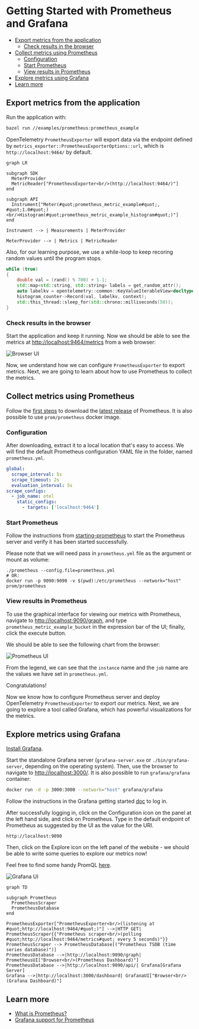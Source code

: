 # Getting Started with Prometheus and Grafana

- [Export metrics from the application](#export-metrics-from-the-application)
  - [Check results in the browser](#check-results-in-the-browser)
- [Collect metrics using Prometheus](#collect-metrics-using-prometheus)
  - [Configuration](#configuration)
  - [Start Prometheus](#start-prometheus)
  - [View results in Prometheus](#view-results-in-prometheus)
- [Explore metrics using Grafana](#explore-metrics-using-grafana)
- [Learn more](#learn-more)

## Export metrics from the application

Run the application with:

```sh
bazel run //examples/prometheus:prometheus_example
```

OpenTelemetry `PrometheusExporter` will export
data via the endpoint defined by
`metrics_exporter::PrometheusExporterOptions::url`,
which is `http://localhost:9464/` by default.

```mermaid
graph LR

subgraph SDK
  MeterProvider
  MetricReader["PrometheusExporter<br/>(http://localhost:9464/)"]
end

subgraph API
  Instrument["Meter(#quot;prometheus_metric_example#quot;, #quot;1.0#quot;)<br/>Histogram(#quot;prometheus_metric_example_histogram#quot;)"]
end

Instrument --> | Measurements | MeterProvider

MeterProvider --> | Metrics | MetricReader
```

Also, for our learning purpose, we use a while-loop to keep recoring random
values until the program stops.

```cpp
while (true)
{
    double val = (rand() % 700) + 1.1;
    std::map<std::string, std::string> labels = get_random_attr();
    auto labelkv = opentelemetry::common::KeyValueIterableView<decltype(labels)>{labels};
    histogram_counter->Record(val, labelkv, context);
    std::this_thread::sleep_for(std::chrono::milliseconds(50));
}
```

### Check results in the browser

Start the application and keep it running. Now we should be able to see the
metrics at [http://localhost:9464/metrics](http://localhost:9464/metrics) from a
web browser:

![Browser UI](https://user-images.githubusercontent.com/71217171/168492500-12bd1c99-33ab-4515-a294-17bc349b5d13.png)

Now, we understand how we can configure `PrometheusExporter` to export metrics.
Next, we are going to learn about how to use Prometheus to collect the metrics.

## Collect metrics using Prometheus

Follow the [first steps](https://prometheus.io/docs/introduction/first_steps/)
to download the [latest release](https://prometheus.io/download/) of Prometheus.
It is also possible to use `prom/prometheus` docker image.

### Configuration

After downloading, extract it to a local location that's easy to
access. We will find the default Prometheus configuration YAML file in the
folder, named `prometheus.yml`.

```yaml
global:
  scrape_interval: 5s
  scrape_timeout: 2s
  evaluation_interval: 5s
scrape_configs:
  - job_name: otel
    static_configs:
      - targets: ['localhost:9464']
```

### Start Prometheus

Follow the instructions from
[starting-prometheus](https://prometheus.io/docs/introduction/first_steps/#starting-prometheus)
to start the Prometheus server and verify it has been started successfully.

Please note that we will need pass in `prometheus.yml` file as the argument
or mount as volume:

```console
./prometheus --config.file=prometheus.yml
# OR:
docker run -p 9090:9090 -v $(pwd):/etc/prometheus --network="host" prom/prometheus
```

### View results in Prometheus

To use the graphical interface for viewing our metrics with Prometheus, navigate
to [http://localhost:9090/graph](http://localhost:9090/graph),
and type `prometheus_metric_example_bucket` in the expression bar of the UI;
finally, click the execute button.

We should be able to see the following chart from the browser:

![Prometheus UI](https://user-images.githubusercontent.com/71217171/168492437-f9769db1-6f9e-49c6-8ef0-85f5e1188ba0.png)

From the legend, we can see that the `instance` name and the `job` name are the
values we have set in `prometheus.yml`.

Congratulations!

Now we know how to configure Prometheus server and deploy OpenTelemetry
`PrometheusExporter` to export our metrics. Next, we are going to explore a tool
called Grafana, which has powerful visualizations for the metrics.

## Explore metrics using Grafana

[Install Grafana](https://grafana.com/docs/grafana/latest/installation/).

Start the standalone Grafana server (`grafana-server.exe` or
`./bin/grafana-server`, depending on the operating system). Then, use the
browser to navigate to [http://localhost:3000/](http://localhost:3000/).
It is also possible to run `grafana/grafana` container:

```sh
docker run -d -p 3000:3000 --network="host" grafana/grafana
```

Follow the instructions in the Grafana getting started
[doc](https://grafana.com/docs/grafana/latest/getting-started/getting-started/#step-2-log-in)
to log in.

After successfully logging in, click on the Configuration icon
on the panel at the left hand side, and click on Prometheus.
Type in the default endpoint of Prometheus as suggested by the UI
as the value for the URI.

```console
http://localhost:9090
```

Then, click on the Explore icon on the left panel of
the website - we should be able to write some queries to explore our metrics
now!

Feel free to find some handy PromQL
[here](https://promlabs.com/promql-cheat-sheet/).

![Grafana
UI](https://user-images.githubusercontent.com/71217171/168492482-047a4429-4854-4b3c-a2dd-4d75362090d5.png)

```mermaid
graph TD

subgraph Prometheus
  PrometheusScraper
  PrometheusDatabase
end

PrometheusExporter["PrometheusExporter<br/>(listening at #quot;http://localhost:9464/#quot;)"] -->|HTTP GET| PrometheusScraper{{"Prometheus scraper<br/>(polling #quot;http://localhost:9464/metrics#quot; every 5 seconds)"}}
PrometheusScraper --> PrometheusDatabase[("Prometheus TSDB (time series database)")]
PrometheusDatabase -->|http://localhost:9090/graph| PrometheusUI["Browser<br/>(Prometheus Dashboard)"]
PrometheusDatabase -->|http://localhost:9090/api/| Grafana[Grafana Server]
Grafana -->|http://localhost:3000/dashboard| GrafanaUI["Browser<br/>(Grafana Dashboard)"]
```

## Learn more

- [What is Prometheus?](https://prometheus.io/docs/introduction/overview/)
- [Grafana support for
  Prometheus](https://prometheus.io/docs/visualization/grafana/#creating-a-prometheus-graph)
